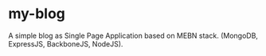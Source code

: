 # my-blog
A simple blog as  Single Page Application based on MEBN stack. (MongoDB, ExpressJS, BackboneJS, NodeJS).
